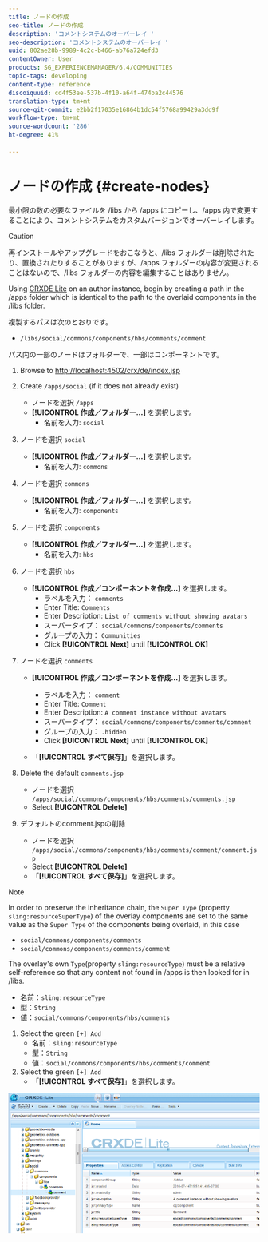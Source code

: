 ```yaml
---
title: ノードの作成
seo-title: ノードの作成
description: 'コメントシステムのオーバーレイ '
seo-description: 'コメントシステムのオーバーレイ '
uuid: 802ae28b-9989-4c2c-b466-ab76a724efd3
contentOwner: User
products: SG_EXPERIENCEMANAGER/6.4/COMMUNITIES
topic-tags: developing
content-type: reference
discoiquuid: cd4f53ee-537b-4f10-a64f-474ba2c44576
translation-type: tm+mt
source-git-commit: e2bb2f17035e16864b1dc54f5768a99429a3dd9f
workflow-type: tm+mt
source-wordcount: '286'
ht-degree: 41%

---
```



# ノードの作成 {#create-nodes}

最小限の数の必要なファイルを /libs から /apps にコピーし、/apps 内で変更することにより、コメントシステムをカスタムバージョンでオーバーレイします。

>[!CAUTION]
>
>再インストールやアップグレードをおこなうと、/libs フォルダーは削除されたり、置換されたりすることがありますが、/apps フォルダーの内容が変更されることはないので、/libs フォルダーの内容を編集することはありません。

Using [CRXDE Lite](../../help/sites-developing/developing-with-crxde-lite.md) on an author instance, begin by creating a path in the /apps folder which is identical to the path to the overlaid components in the /libs folder.

複製するパスは次のとおりです。

* `/libs/social/commons/components/hbs/comments/comment`

パス内の一部のノードはフォルダーで、一部はコンポーネントです。

1. Browse to [http://localhost:4502/crx/de/index.jsp](http://localhost:4502/crx/de/index.jsp)
1. Create `/apps/social` (if it does not already exist)
   * ノードを選択 `/apps`
   * **[!UICONTROL 作成／フォルダー...]** を選択します。
      * 名前を入力: `social`
1. ノードを選択 `social`
   * **[!UICONTROL 作成／フォルダー...]** を選択します。
      * 名前を入力: `commons`
1. ノードを選択 `commons`
   * **[!UICONTROL 作成／フォルダー...]** を選択します。
      * 名前を入力: `components`
1. ノードを選択 `components`
   * **[!UICONTROL 作成／フォルダー...]** を選択します。
      * 名前を入力: `hbs`
1. ノードを選択 `hbs`
   * **[!UICONTROL 作成／コンポーネントを作成...]** を選択します。
      * ラベルを入力： `comments`
      * Enter Title: `Comments`
      * Enter Description: `List of comments without showing avatars`
      * スーパータイプ： `social/commons/components/comments`
      * グループの入力： `Communities`
      * Click **[!UICONTROL Next]** until **[!UICONTROL OK]**
1. ノードを選択 `comments`

   * **[!UICONTROL 作成／コンポーネントを作成...]** を選択します。

      * ラベルを入力： `comment`
      * Enter Title: `Comment`
      * Enter Description: `A comment instance without avatars`
      * スーパータイプ： `social/commons/components/comments/comment`
      * グループの入力： `.hidden`
      * Click **[!UICONTROL Next]** until **[!UICONTROL OK]**
   * 「**[!UICONTROL すべて保存]**」を選択します。
1. Delete the default `comments.jsp`
   * ノードを選択 `/apps/social/commons/components/hbs/comments/comments.jsp`
   * Select **[!UICONTROL Delete]**
1. デフォルトのcomment.jspの削除
   * ノードを選択 `/apps/social/commons/components/hbs/comments/comment/comment.jsp`
   * Select **[!UICONTROL Delete]**
   * 「**[!UICONTROL すべて保存]**」を選択します。

>[!NOTE]
>
>In order to preserve the inheritance chain, the `Super Type` (property `sling:resourceSuperType`) of the overlay components are set to the same value as the `Super Type` of the components being overlaid, in this case
>
>* `social/commons/components/comments`
>* `social/commons/components/comments/comment`

>



The overlay&#39;s own `Type`(property `sling:resourceType`) must be a relative self-reference so that any content not found in /apps is then looked for in /libs.
* 名前：`sling:resourceType`
* 型：`String`
* 値：`social/commons/components/hbs/comments`

1. Select the green `[+] Add`
   * 名前：`sling:resourceType`
   * 型：`String`
   * 値：`social/commons/components/hbs/comments/comment`
1. Select the green `[+] Add`
   * 「**[!UICONTROL すべて保存]**」を選択します。

![chlimage_1-4](assets/chlimage_1-4.png)

